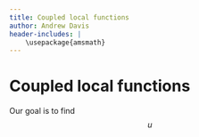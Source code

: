 ```yaml
---
title: Coupled local functions
author: Andrew Davis
header-includes: |
    \usepackage{amsmath}
---
```


# Coupled local functions

Our goal is to find $$u$$

[//]: # (This may not currentlly be functional, but to install using <tt>pip3</tt> run the command <tt>./install.sh --tpl_dir ~/Software/install/clf-pip/clf_external</tt>.)
[//]: # (cmake .. -DCLF_BOOST_DIR= -DCLF_EIGEN3_DIR= -DCLF_GTEST_DIR= -DCLF_MUQ_DIR= -DCLF_NLOPT_DIR=)
